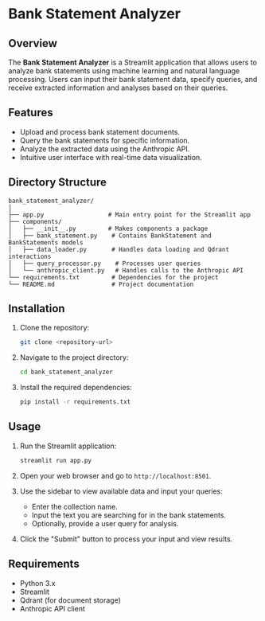 # Bank Statement Analyzer

## Overview

The **Bank Statement Analyzer** is a Streamlit application that allows users to analyze bank statements using machine learning and natural language processing. Users can input their bank statement data, specify queries, and receive extracted information and analyses based on their queries.

## Features

- Upload and process bank statement documents.
- Query the bank statements for specific information.
- Analyze the extracted data using the Anthropic API.
- Intuitive user interface with real-time data visualization.

## Directory Structure

```
bank_statement_analyzer/
│
├── app.py                  # Main entry point for the Streamlit app
├── components/
│   ├── __init__.py         # Makes components a package
│   ├── bank_statement.py    # Contains BankStatement and BankStatements models
│   ├── data_loader.py       # Handles data loading and Qdrant interactions
│   ├── query_processor.py    # Processes user queries
│   └── anthropic_client.py   # Handles calls to the Anthropic API
└── requirements.txt         # Dependencies for the project
└── README.md                # Project documentation
```

## Installation

1. Clone the repository:
   ```bash
   git clone <repository-url>
   ```
2. Navigate to the project directory:
   ```bash
   cd bank_statement_analyzer
   ```
3. Install the required dependencies:
   ```bash
   pip install -r requirements.txt
   ```

## Usage

1. Run the Streamlit application:
   ```bash
   streamlit run app.py
   ```
2. Open your web browser and go to `http://localhost:8501`.

3. Use the sidebar to view available data and input your queries:
   - Enter the collection name.
   - Input the text you are searching for in the bank statements.
   - Optionally, provide a user query for analysis.

4. Click the "Submit" button to process your input and view results.

## Requirements

- Python 3.x
- Streamlit
- Qdrant (for document storage)
- Anthropic API client
